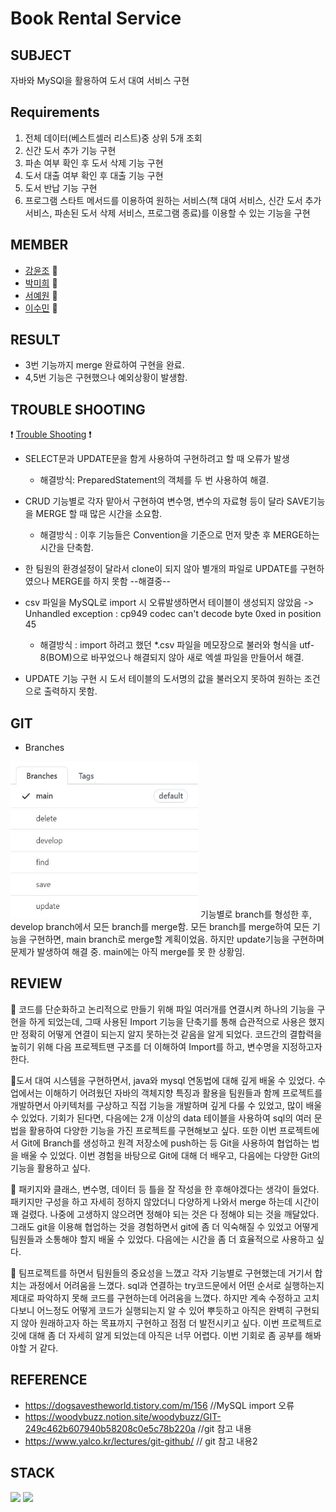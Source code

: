 # Book Rental Service


## SUBJECT 
자바와 MySQl을 활용하여 도서 대여 서비스 구현

## Requirements
1) 전체 데이터(베스트셀러 리스트)중 상위 5개 조회
2) 신간 도서 추가 기능 구현
3) 파손 여부 확인 후 도서 삭제 기능 구현
4) 도서 대출 여부 확인 후 대출 기능 구현
5) 도서 반납 기능 구현
6) 프로그램 스타트 메서드를 이용하여 원하는 서비스(책 대여 서비스, 신간 도서 추가 서비스, 파손된 도서 삭제 서비스, 프로그램 종료)를 이용할 수 있는 기능을 구현


## MEMBER
* [강윤조](https://github.com/YunJo0618) 🌷
* [박미희](https://github.com/PMH2906) 🌼
* [서예원](https://github.com/woodybuzz02) 🌻
* [이수민](https://github.com/Leesumin0424) 🌹


## RESULT
- 3번 기능까지 merge 완료하여 구현을 완료.
- 4,5번 기능은 구현했으나 예외상황이 발생함.

## TROUBLE SHOOTING
:exclamation: [Trouble Shooting](./TroubleShooting.md) :exclamation:
- SELECT문과 UPDATE문을 함게 사용하여 구현하려고 할 때 오류가 발생 
  - 해결방식:  PreparedStatement의 객체를 두 번 사용하여 해결.
 
- CRUD 기능별로 각자 맡아서 구현하여 변수명, 변수의 자료형 등이 달라 SAVE기능을 MERGE 할 때 많은 시간을 소요함.
  - 해결방식 : 이후 기능들은 Convention을 기준으로 먼저 맞춘 후 MERGE하는 시간을 단축함. 

- 한 팀원의 환경설정이 달라서 clone이 되지 않아 별개의 파일로 UPDATE를 구현하였으나 MERGE를 하지 못함 --해결중--
 
- csv 파일을 MySQL로 import 시 오류발생하면서 테이블이 생성되지 않았음 -> Unhandled exception : cp949 codec can't decode byte 0xed in position 45
  - 해결방식 : import 하려고 했던 *.csv 파일을 메모장으로 불러와 형식을 utf-8(BOM)으로 바꾸었으나 해결되지 않아 새로 엑셀 파일을 만들어서 해결.

- UPDATE 기능 구현 시 도서 테이블의 도서명의 값을 불러오지 못하여 원하는 조건으로 출력하지 못함.

## GIT
* Branches
<img src="/Branches.JPG" width="300" height="250">
기능별로 branch를 형성한 후, develop branch에서 모든 branch를 merge함.
모든 branch를 merge하여 모든 기능을 구현하면, main branch로 merge할 계획이었음. 하지만 update기능을 구현하며 문제가 발생하여 해결 중. main에는 아직 merge를 못 한 상황임.

## REVIEW
🌷 코드를 단순화하고 논리적으로 만들기 위해 파일 여러개를 연결시켜 하나의 기능을 구현을 하게 되었는데, 
   그때 사용된 Import 기능을 단축기를 통해 습관적으로 사용은 했지만 정확히 어떻게 연결이 되는지 알지 못하는것 같음을 알게 되었다.
   코드간의 결합력을 높히기 위해 다음 프로젝트땐 구조를 더 이해하여 Import를 하고, 변수명을 지정하고자 한다.

🌼도서 대여 시스템을 구현하면서, java와 mysql 연동법에 대해 깊게 배울 수 있었다. 수업에서는 이해하기 어려웠던 자바의 객체지향 특징과 활용을 팀원들과 함께 프로젝트를 개발하면서 아키텍처를 구상하고 직접 기능을 개발하며 깊게 다룰 수 있었고, 많이 배울 수 있었다. 기회가 된다면, 다음에는 2개 이상의 data 테이블을 사용하여 sql의 여러 문법을 활용하여 다양한 기능을 가진 프로젝트를 구현해보고 싶다. 또한 이번 프로젝트에서 Git에 Branch를 생성하고 원격 저장소에 push하는 등 Git을 사용하여 협업하는 법을 배울 수 있었다. 이번 경험을 바탕으로 Git에 대해 더 배우고, 다음에는 다양한 Git의 기능을 활용하고 싶다. 

🌻 패키지와 클래스, 변수명, 데이터 등 틀을 잘 작성을 한 후해야겠다는 생각이 들었다. 패키지만 구성을 하고 자세히 정하지 않았더니 다양하게 나와서 merge 하는데 시간이 꽤 걸렸다. 
   나중에 고생하지 않으려면 정해야 되는 것은 다 정해야 되는 것을 깨달았다. 그래도 git을 이용해 협업하는 것을 경험하면서 git에 좀 더 익숙해질 수 있었고 어떻게 팀원들과 소통해야 
   할지 배울 수 있었다. 다음에는 시간을 좀 더 효율적으로 사용하고 싶다.
   
🌹 팀프로젝트를 하면서 팀원들의 중요성을 느꼈고 각자 기능별로 구현했는데 거기서 합치는 과정에서 어려움을 느꼈다. sql과 연결하는 try코드문에서 어떤 순서로 실행하는지 제대로 파악하지   못해 코드를 구현하는데 어려움을 느꼈다. 하지만 계속 수정하고 고치다보니 어느정도 어떻게 코드가 실행되는지 알 수 있어 뿌듯하고 아직은 완벽히 구현되지 않아 원래하고자 하는 목표까지   구현하고 점점 더 발전시키고 싶다. 이번 프로젝트로 깃에 대해 좀 더 자세히 알게 되었는데 아직은 너무 어렵다. 이번 기회로 좀 공부를 해봐야할 거 같다.
 
## REFERENCE
- https://dogsavestheworld.tistory.com/m/156 //MySQL import 오류
- https://woodybuzz.notion.site/woodybuzz/GIT-249c462b607940b58208c0e5c78b220a //git 참고 내용
- https://www.yalco.kr/lectures/git-github/ // git 참고 내용2
                             


## STACK
<img src="https://img.shields.io/badge/JAVA-007396?style=flat-square&logo=java&logoColor=white"></a> 
<img src="https://img.shields.io/badge/mysql-4479A1?style=flat-square&logo=mysql&logoColor=white"></a> 


